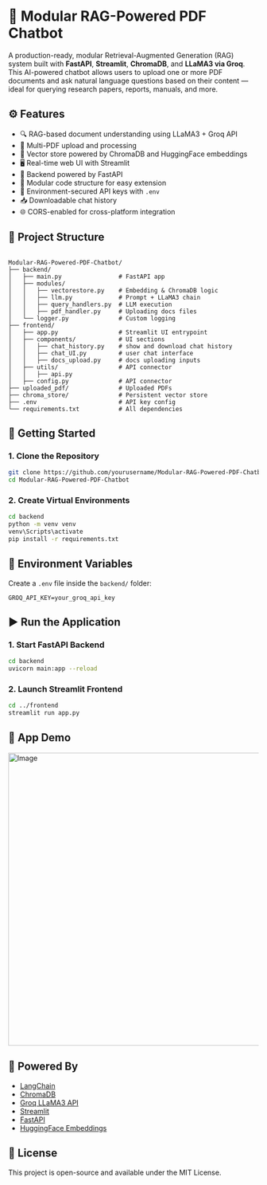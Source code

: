 # 🧠 Modular RAG-Powered PDF Chatbot

A production-ready, modular Retrieval-Augmented Generation (RAG) system built with **FastAPI**, **Streamlit**, **ChromaDB**, and **LLaMA3 via Groq**. This AI-powered chatbot allows users to upload one or more PDF documents and ask natural language questions based on their content — ideal for querying research papers, reports, manuals, and more.

## ⚙️ Features

- 🔍 RAG-based document understanding using LLaMA3 + Groq API
- 📄 Multi-PDF upload and processing
- 🧠 Vector store powered by ChromaDB and HuggingFace embeddings
- 🖥️ Real-time web UI with Streamlit
- 🔧 Backend powered by FastAPI
- 🧩 Modular code structure for easy extension
- 🔐 Environment-secured API keys with `.env`
- 📥 Downloadable chat history
- 🌐 CORS-enabled for cross-platform integration

## 📁 Project Structure

```

Modular-RAG-Powered-PDF-Chatbot/
├── backend/
│   ├── main.py                # FastAPI app
│   ├── modules/
│   │   ├── vectorestore.py    # Embedding & ChromaDB logic
│   │   ├── llm.py             # Prompt + LLaMA3 chain
│   │   ├── query_handlers.py  # LLM execution
│   │   ├── pdf_handler.py     # Uploading docs files
│   └── logger.py              # Custom logging
├── frontend/
│   ├── app.py                 # Streamlit UI entrypoint
│   ├── components/            # UI sections
│   │   ├── chat_history.py    # show and download chat history  
│   │   ├── chat_UI.py         # user chat interface
│   │   ├── docs_upload.py     # docs uploading inputs
│   ├── utils/                 # API connector
│   │   ├── api.py            
│   ├── config.py              # API connector
├── uploaded_pdf/              # Uploaded PDFs
├── chroma_store/              # Persistent vector store
├── .env                       # API key config
└── requirements.txt           # All dependencies

````
## 🚀 Getting Started

### 1. Clone the Repository

```bash
git clone https://github.com/yourusername/Modular-RAG-Powered-PDF-Chatbot.git
cd Modular-RAG-Powered-PDF-Chatbot
````

### 2. Create Virtual Environments

```bash
cd backend
python -m venv venv
venv\Scripts\activate
pip install -r requirements.txt
```

## 🔐 Environment Variables

Create a `.env` file inside the `backend/` folder:

```
GROQ_API_KEY=your_groq_api_key
```

## ▶️ Run the Application

### 1. Start FastAPI Backend

```bash
cd backend
uvicorn main:app --reload
```

### 2. Launch Streamlit Frontend

```bash
cd ../frontend
streamlit run app.py
```

## 📸 App Demo

<img width="1334" height="588" alt="Image" src="https://github.com/user-attachments/assets/8ebe6c12-f0e2-48c4-a3c5-79d1cb725063" />

## 🧠 Powered By

* [LangChain](https://python.langchain.com/)
* [ChromaDB](https://www.trychroma.com/)
* [Groq LLaMA3 API](https://console.groq.com/)
* [Streamlit](https://streamlit.io/)
* [FastAPI](https://fastapi.tiangolo.com/)
* [HuggingFace Embeddings](https://huggingface.co/sentence-transformers/all-MiniLM-L12-v2)

## 📄 License

This project is open-source and available under the MIT License.